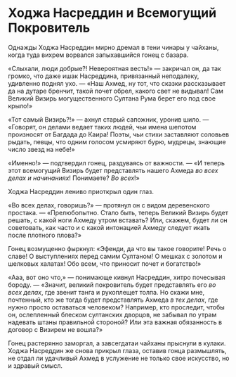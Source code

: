 # Ходжа Насреддин и Всемогущий Покровитель

Однажды Ходжа Насреддин мирно дремал в тени чинары у чайханы, когда туда вихрем ворвался запыхавшийся гонец с базара.

«Слыхали, люди добрые?! Невероятная весть!» — закричал он, да так громко, что даже ишак Насреддина, привязанный неподалеку, удивленно поднял ухо. — «Наш Ахмед, ну тот, что сказки рассказывает да на дутаре бренчит, такой почет обрел, какого свет не видывал! Сам Великий Визирь могущественного Султана Рума берет его под свое крыло!»

«Тот самый Визирь?!» — ахнул старый сапожник, уронив шило. — «Говорят, он делами ведает таких людей, чьи имена шепотом произносят от Багдада до Каира! Поэты, чьи стихи заставляют соловьев рыдать, певцы, что одним голосом усмиряют бурю, мудрецы, знающие число звезд на небе!»

«Именно!» — подтвердил гонец, раздуваясь от важности. — «И теперь этот всемогущий Визирь будет представлять нашего Ахмеда *во всех делах и начинаниях*! Понимаете? *Во всех*!»

Ходжа Насреддин лениво приоткрыл один глаз.

«Во всех делах, говоришь?» — протянул он с видом деревенского простака. — «Прелюбопытно. Стало быть, теперь Великий Визирь будет решать, с какой ноги Ахмеду утром вставать? Или, скажем, будет ли он советовать, как часто и с какой интонацией Ахмеду следует икать после плотного плова?»

Гонец возмущенно фыркнул: «Эфенди, да что вы такое говорите! Речь о славе! О выступлениях перед самим Султаном! О мешках с золотом и шелковых халатах! Обо всем, что приносит почет и богатство!»

«Ааа, вот оно что,» — понимающе кивнул Насреддин, хитро почесывая бороду. — «Значит, великий покровитель будет представлять его *во всех делах*, где звенит танга и рукоплещет толпа. Но скажи мне, почтенный, кто же тогда будет представлять Ахмеда *в тех делах*, где нужно просто оставаться человеком? Например, кто проследит, чтобы он, ослепленный блеском султанских дворцов, не забывал по утрам надевать штаны правильной стороной? Или эта важная обязанность в договор с Визирем не вошла?»

Гонец растерянно заморгал, а завсегдатаи чайханы прыснули в кулаки. Ходжа Насреддин же снова прикрыл глаза, оставив гонца размышлять, не отдал ли удачливый Ахмед в услужение не только свое искусство, но и здравый смысл.